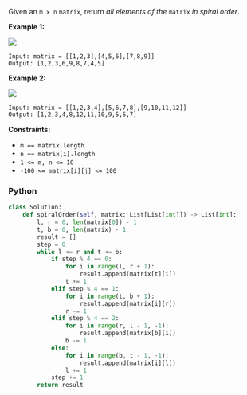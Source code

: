 Given an  `m x n`  `matrix`, return  _all elements of the_  `matrix`  _in spiral order_.

**Example 1:**

![](https://assets.leetcode.com/uploads/2020/11/13/spiral1.jpg)
```
Input: matrix = [[1,2,3],[4,5,6],[7,8,9]]
Output: [1,2,3,6,9,8,7,4,5]
```

**Example 2:**

![](https://assets.leetcode.com/uploads/2020/11/13/spiral.jpg)
```
Input: matrix = [[1,2,3,4],[5,6,7,8],[9,10,11,12]]
Output: [1,2,3,4,8,12,11,10,9,5,6,7]
```

**Constraints:**

-   `m == matrix.length`
-   `n == matrix[i].length`
-   `1 <= m, n <= 10`
-   `-100 <= matrix[i][j] <= 100`


### Python
```python
class Solution:
    def spiralOrder(self, matrix: List[List[int]]) -> List[int]:
        l, r = 0, len(matrix[0]) - 1
        t, b = 0, len(matrix) - 1
        result = []
        step = 0
        while l <= r and t <= b:
            if step % 4 == 0:
                for i in range(l, r + 1):
                    result.append(matrix[t][i])
                t += 1
            elif step % 4 == 1:
                for i in range(t, b + 1):
                    result.append(matrix[i][r])
                r -= 1
            elif step % 4 == 2:
                for i in range(r, l - 1, -1):
                    result.append(matrix[b][i])
                b -= 1
            else:
                for i in range(b, t - 1, -1):
                    result.append(matrix[i][l])
                l += 1
            step += 1
        return result
```